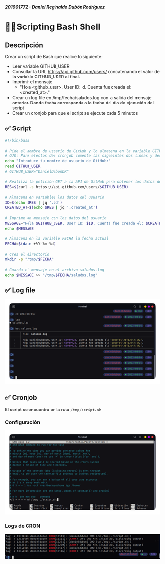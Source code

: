 ***201901772 - Daniel Reginaldo Dubón Rodríguez***

# 👨‍💻Scripting Bash Shell

## Descripción

Crear un script de Bash que realice Io siguiente:

- Leer variable GITHUB_USER
- Consultar Ia URL https://api.github.com/users/ concatenando eI valor de Ia variable GITHUB_USER al final.
- Imprimir el mensaje
  - "Hola <github_user>. User ID: id. Cuenta fue creada el: <created_at>."
- Crear un log file en /tmp/fecha/saludos.log con la salida del mensaje anterior. Donde
fecha corresponde a la fecha del dia de ejecución del script
- Crear un cronjob para que el script se ejecute cada 5 minutos

## ✅ Script
```bash
#!/bin/bash

# Pide el nombre de usuario de GitHub y lo almacena en la variable GITHUB_USER
# OJO: Pare efectos del cronjob comente las sigueintes dos lineas y descomente la tercera
echo "Introduce tu nombre de usuario de GitHub:"
read GITHUB_USER
# GITHUB_USER="DanielDubonDR"

# Realilza la petición GET a la API de GitHub para obtener los datos del usuario
RES=$(curl -s https://api.github.com/users/$GITHUB_USER)

# Almacena en variables los datos del usuario
ID=$(echo $RES | jq '.id')
CREATED_AT=$(echo $RES | jq '.created_at')

# Imprime un mensaje con los datos del usuario
MESSAGE="Hola $GITHUB_USER. User ID: $ID. Cuenta fue creada el: $CREATED_AT."
echo $MESSAGE

# Almacena en la variable FECHA la fecha actual
FECHA=$(date +%Y-%m-%d)

# Crea el directorio
mkdir -p "/tmp/$FECHA"

# Guarda el mensaje en el archivo saludos.log
echo $MESSAGE >> "/tmp/$FECHA/saludos.log"
```

## ✅ Log file
<div align="center"><img src="./../sources/logScript.png" width="900"/></div>

## ✅ Cronjob
El script se encuentra en la ruta ``/tmp/script.sh``

### Configuración
<div align="center"><img src="./../sources/cronconf.png" width="900"/></div>

### Logs de CRON
<div align="center"><img src="./../sources/logcron.png"/></div>